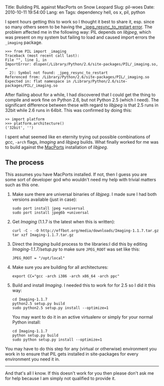 Title: Building PIL against MacPorts on Snow Leopard
Slug: pil-woes
Date: 2010-10-11 19:54:00
Lang: en
Tags: dependency hell, os x, pil, python

I spent hours getting this to work so I thought it best to share it, esp. since so many others seem
to be having the [_jpeg_resync_to_restart error][1]. The problem affected me in the
following way: PIL depends on *libjpeg*, which was present on my system but failing to load and
caused import errors the `_imaging` package. 

    >>> from PIL import _imaging
    Traceback (most recent call last):
    File "", line 1, in
    ImportError: dlopen(/Library/Python/2.6/site-packages/PIL/_imaging.so, ↩
      2): Symbol not found: _jpeg_resync_to_restart
    Referenced from: /Library/Python/2.6/site-packages/PIL/_imaging.so
    Expected in: flat namespace in /Library/Python/2.6/site-packages/PIL/_imaging.so

After flailing about for a while, I had discovered that I could get the thing to
compile and work fine on Python 2.6, but not Python 2.5 (which I need). The significant
difference between these with regard to *libjpeg* is that 2.5 runs in 32bit while 2.6 runs in 64bit.
This was confirmed by doing this: 

    >> import platform
    >>> platform.architecture()
    ('32bit', '')

I spent what seemed like en eternity trying out possible combinations of
*gcc*, `-arch` flags, *Imaging* and *libjpeg* builds. What finally worked for me was to build
against the [MacPorts][2] installation of *libjpeg*. 

## The process

This assumes you have MacPorts installed. If not, then I guess you are some
sort of developer god who wouldn't need my help with trivial matters such as this one. 

1.  Make sure there are universal binaries of *libjpeg*. I made sure I had both versions
   available (just in case): 

        sudo port install jpeg +universal
        sudo port install jpeg6b +universal

1.  Get *Imaging* (1.1.7 is the latest when this is written): 

        curl -C - -O http://effbot.org/media/downloads/Imaging-1.1.7.tar.gz
        tar xzf Imaging-1.1.7.tar.gz

1.  Direct the *Imaging* build process to the libraries:I did this by editing
   *Imaging-1.1.7/setup.py* to make sure `JPEG_ROOT` was set like this: 

        JPEG_ROOT = "/opt/local"

1.  Make sure you are building for all architectures: 

        export CC="gcc -arch i386 -arch x86_64 -arch ppc"

1.  Build and install *Imaging*. I needed this to work for for 2.5 so I did it this way: 

        cd Imaging-1.1.7
        python2.5 setup.py build
        sudo python2.5 setup.py install --optimize=1

    You may want to do it in an active virtualenv or simply for your normal
    Python install: 

        cd Imaging-1.1.7
        python setup.py build
        sudo python setup.py install --optimize=1

   You may have to do this step for any (virtual or otherwise) environment you work
   in to ensure that PIL gets installed in site-packages for every environment you
   need it in.

* * *

And that's all I know. If this doesn't work for you then please don't ask me for help
because I am simply not qualified to provide it.

[1]: http://www.google.com/search?q=_jpeg_resync_to_restart
[2]: http://www.macports.org/
